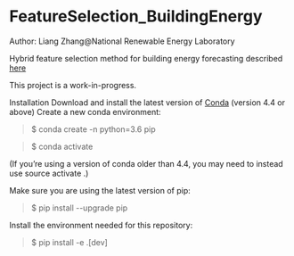 # FeatureSelection_BuildingEnergy
Author: Liang Zhang@National Renewable Energy Laboratory

Hybrid feature selection method for building energy forecasting described [here](https://www.sciencedirect.com/science/article/pii/S0378778818321625)

This project is a work-in-progress.

Installation
Download and install the latest version of [Conda](https://docs.conda.io/en/latest/) (version 4.4 or above)
Create a new conda environment:

> $ conda create -n <name-of-repository> python=3.6 pip

> $ conda activate <name-of-repository>

(If you’re using a version of conda older than 4.4, you may need to instead use source activate <name-of-repository>.)

Make sure you are using the latest version of pip:

> $ pip install --upgrade pip

Install the environment needed for this repository:

> $ pip install -e .[dev]
